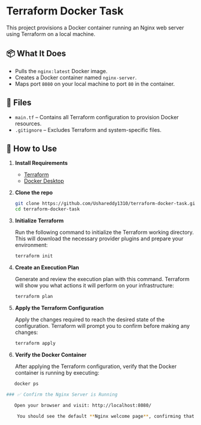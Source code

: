 # Terraform Docker Task

This project provisions a Docker container running an Nginx web server using Terraform on a local machine.

## 📦 What It Does

- Pulls the `nginx:latest` Docker image.
- Creates a Docker container named `nginx-server`.
- Maps port `8080` on your local machine to port `80` in the container.

## 📂 Files

- `main.tf` – Contains all Terraform configuration to provision Docker resources.
- `.gitignore` – Excludes Terraform and system-specific files.

## 🚀 How to Use

1. **Install Requirements**  
   - [Terraform](https://developer.hashicorp.com/terraform/downloads)  
   - [Docker Desktop](https://www.docker.com/products/docker-desktop/)

2. **Clone the repo**
   ```bash
   git clone https://github.com/Ushareddy1310/terraform-docker-task.git
   cd terraform-docker-task
3. **Initialize Terraform**

    Run the following command to initialize the Terraform working directory. This will download the necessary provider plugins and prepare your environment:

   ```bash
   terraform init
4. **Create an Execution Plan** 

   Generate and review the execution plan with this command. Terraform will show you what actions it will perform on your infrastructure:

   ```bash
   terraform plan
5. **Apply the Terraform Configuration**

   Apply the changes required to reach the desired state of the configuration. Terraform will prompt you to confirm before making any changes:

   ```bash
   terraform apply
6. **Verify the Docker Container**

   After applying the Terraform configuration, verify that the Docker container is running by executing:

  ```bash
     docker ps

### ✅ Confirm the Nginx Server is Running

     Open your browser and visit: http://localhost:8080/
      
      You should see the default **Nginx welcome page**, confirming that the container is up and running successfully.
















  



